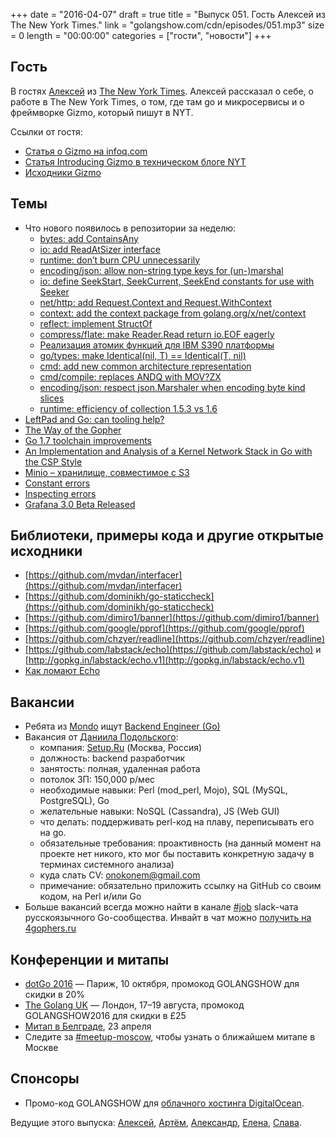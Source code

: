 +++
date = "2016-04-07"
draft = true
title = "Выпуск 051. Гость Алексей из The New York Times."
link = "golangshow.com/cdn/episodes/051.mp3"
size = 0
length = "00:00:00"
categories = ["гости", "новости"]
+++

## Гость
В гостях [Алексей]() из [The New York Times](http://www.nytimes.com).
Алексей рассказал о себе, о работе в The New York Times, о том, где там go и микросервисы и о фреймворке Gizmo, который пишут в NYT.

Ссылки от гостя:
- [Статья о Gizmo на infoq.com](http://www.infoq.com/news/2016/01/gizmo-microservices-toolkit)
- [Статья Introducing Gizmo в техническом блоге NYT](http://open.blogs.nytimes.com/2015/12/17/introducing-gizmo/)
- [Исходники Gizmo](https://github.com/NYTimes/gizmo)

## Темы
- Что нового появилось в репозитории за неделю:
  - [bytes: add ContainsAny](https://github.com/golang/go/commit/d636d7907c46b728b07b58669ec1fa1158105579)
  - [io: add ReadAtSizer interface](https://github.com/golang/go/commit/7f39f21c7be83b9ff59089b29fa9e723c13cafa9)
  - [runtime: don’t burn CPU unnecessarily](https://github.com/golang/go/commit/475d113b53024fe7a35cea0f620b30f97cd0810f)
  - [encoding/json: allow non-string type keys for (un-)marshal](https://github.com/golang/go/commit/ffbd31e9f79ad8b6aaeceac1397678e237581064)
  - [io: define SeekStart, SeekCurrent, SeekEnd constants for use with Seeker](https://github.com/golang/go/commit/acefcb732cae4daa59a621cb102793860b564a12)
  - [net/http: add Request.Context and Request.WithContext](https://github.com/golang/go/commit/c1c7547f6ad7264c1d6eea3fc1645b2eab104694)
  - [context: add the context package from golang.org/x/net/context](https://github.com/golang/go/commit/9db7ef561462606085759a2f8a93b7224fdfd2fc)
  - [reflect: implement StructOf](https://github.com/golang/go/commit/63ab7426a906b72dcf6f1d54je87f4ae926dc4e1)
  - [compress/flate: make Reader.Read return io.EOF eagerly](https://github.com/golang/go/commit/c27efce66bce7534dbb357ac1779bbc08395b267)
  - [Реализация атомик функций для IBM S390 платформы](https://github.com/golang/go/commit/7da42d75975044df37aa3aa2499623e2084a12df)
  - [go/types: make Identical(nil, T) == Identical(T, nil)](https://github.com/golang/go/commit/95a895df0c64b0cd1283c4cf7794d491427d765c)
  - [cmd: add new common architecture representation](https://github.com/golang/go/commit/c6e11fe03765e3fe1fc68bd794625ca0ecd833be)
  - [cmd/compile: replaces ANDQ with MOV?ZX](https://github.com/golang/go/commit/04945edd40fff4d66321a4f98c1bb070b6356008)
  - [encoding/json: respect json.Marshaler when encoding byte kind slices](https://github.com/golang/go/commit/cdc0ebbebe64d8fa601914945112db306c85c426)
  - [runtime: efficiency of collection 1.5.3 vs 1.6](https://github.com/golang/go/issues/15068)
- [LeftPad and Go: can tooling help?](https://divan.github.io/posts/leftpad_and_go/)
- [The Way of the Gopher](https://medium.com/@theflapjack103/the-way-of-the-gopher-6693db15ae1f)
- [Go 1.7 toolchain improvements](http://dave.cheney.net/2016/04/02/go-1-7-toolchain-improvements)
- [An Implementation and Analysis of a Kernel Network Stack in Go with the CSP Style](http://arxiv.org/abs/1603.05636)
- [Minio – хранилище, совместимое с S3](https://www.minio.io)
- [Constant errors](http://dave.cheney.net/2016/04/07/constant-errors)
- [Inspecting errors](http://dave.cheney.net/2014/12/24/inspecting-errors)
- [Grafana 3.0 Beta Released](http://grafana.org/blog/2016/03/31/grafana-3-0-beta-released.html)

## Библиотеки, примеры кода и другие открытые исходники
- [https://github.com/mvdan/interfacer](https://github.com/mvdan/interfacer)
- [https://github.com/dominikh/go-staticcheck](https://github.com/dominikh/go-staticcheck)
- [https://github.com/dimiro1/banner](https://github.com/dimiro1/banner)
- [https://github.com/google/pprof](https://github.com/google/pprof)
- [https://github.com/chzyer/readline](https://github.com/chzyer/readline)
- [https://github.com/labstack/echo](https://github.com/labstack/echo) и [http://gopkg.in/labstack/echo.v1](http://gopkg.in/labstack/echo.v1)
- [Как ломают Echo](https://github.com/labstack/echo/commit/d6af11ec08fa66ae397bdb7578fab4ff28403228#commitcomment-17000942)

## Вакансии
- Ребята из [Mondo](https://getmondo.co.uk) ищут [Backend Engineer (Go)](https://mondo.workable.com/jobs/186089)
- Вакансия от [Даниила Подольского](http://golangshow.com/episode/2016/02-18-044/):
  - компания: [Setup.Ru](http://www.setup.ru) (Москва, Россия)
  - должность: backend разработчик
  - занятость: полная, удаленная работа
  - потолок ЗП: 150,000 р/мес
  - необходимые навыки: Perl (mod_perl, Mojo), SQL (MySQL, PostgreSQL), Go
  - желательные навыки: NoSQL (Cassandra), JS (Web GUI)
  - что делать: поддерживать perl-код на плаву, переписывать его на go.
  - обязательные требования: проактивность (на данный момент на проекте нет никого, кто мог бы поставить конкретную задачу в терминах системного анализа)
  - куда слать CV: onokonem@gmail.com
  - примечание: обязательно приложить ссылку на GitHub со своим кодом, на Perl и/или Go
- Больше вакансий всегда можно найти в канале [#job](https://golang-ru.slack.com/archives/job) slack-чата русскоязычного Go-сообщества. Инвайт в чат можно [получить на 4gophers.ru](http://4gophers.ru/slack)

## Конференции и митапы
- [dotGo 2016](http://www.dotgo.eu) — Париж, 10 октября, промокод GOLANGSHOW для скидки в 20%
- [The Golang UK](http://golanguk.com) — Лондон, 17–19 августа, промокод GOLANGSHOW2016 для скидки в £25
- [Митап в Белграде](http://www.meetup.com/GolangBelgrade/events/230165524/), 23 апреля
- Следите за [#meetup-moscow](https://golang-ru.slack.com/archives/meetup-moscow), чтобы узнать о ближайшем митапе в Москве

## Спонсоры
- Промо-код GOLANGSHOW для [облачного хостинга DigitalOcean](https://www.digitalocean.com/?utm_campaign=golangshow&utm_medium=podcast&refcode=63eedb038a3e).

Ведущие этого выпуска: [Алексей](https://twitter.com/paaleksey), [Артём](https://twitter.com/miolini), [Александр](https://twitter.com/LK4D4math), [Елена](https://twitter.com/webdeva), [Слава](https://twitter.com/m0sth8).
